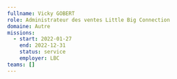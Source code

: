 ```yaml
---
fullname: Vicky GOBERT
role: Administrateur des ventes Little Big Connection
domaine: Autre
missions:
  - start: 2022-01-27
    end: 2022-12-31
    status: service
    employer: LBC
teams: []
---
```

